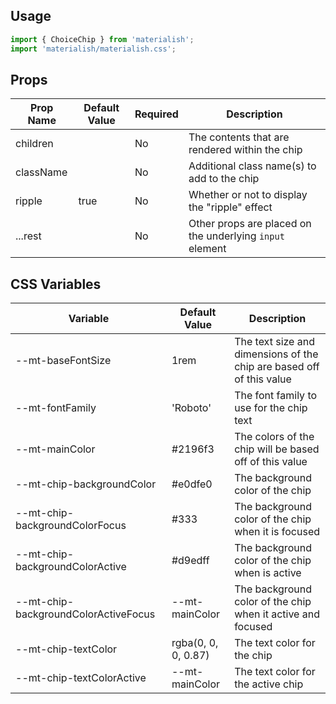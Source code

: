 ## Usage

```jsx
import { ChoiceChip } from 'materialish';
import 'materialish/materialish.css';
```

## Props

| Prop Name | Default Value | Required | Description                                              |
| --------- | ------------- | -------- | -------------------------------------------------------- |
| children  |               | No       | The contents that are rendered within the chip           |
| className |               | No       | Additional class name(s) to add to the chip              |
| ripple    | true          | No       | Whether or not to display the "ripple" effect            |
| ...rest   |               | No       | Other props are placed on the underlying `input` element |

## CSS Variables

| Variable                             | Default Value       | Description                                                          |
| ------------------------------------ | ------------------- | -------------------------------------------------------------------- |
| --mt-baseFontSize                    | 1rem                | The text size and dimensions of the chip are based off of this value |
| --mt-fontFamily                      | 'Roboto'            | The font family to use for the chip text                             |
| --mt-mainColor                       | #2196f3             | The colors of the chip will be based off of this value               |
| --mt-chip-backgroundColor            | #e0dfe0             | The background color of the chip                                     |
| --mt-chip-backgroundColorFocus       | #333                | The background color of the chip when it is focused                  |
| --mt-chip-backgroundColorActive      | #d9edff             | The background color of the chip when is active                      |
| --mt-chip-backgroundColorActiveFocus | --mt-mainColor      | The background color of the chip when it active and focused          |
| --mt-chip-textColor                  | rgba(0, 0, 0, 0.87) | The text color for the chip                                          |
| --mt-chip-textColorActive            | --mt-mainColor      | The text color for the active chip                                   |
